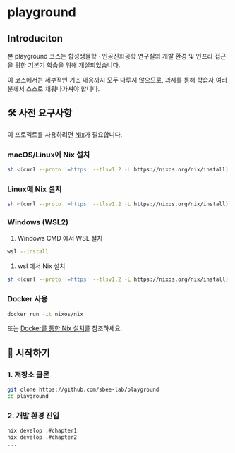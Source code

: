 # playground

## Introduciton

본 playground 코스는 합성생물학 ⋅ 인공진화공학 연구실의 개발 환경 및 인프라 접근을 위한 기본기 학습을 위해 개설되었습니다.

이 코스에서는 세부적인 기초 내용까지 모두 다루지 않으므로, 과제를 통해 학습자 여러분께서 스스로 채워나가셔야 합니다.

## 🛠️ 사전 요구사항

이 프로젝트를 사용하려면 [Nix](https://nixos.org/download/)가 필요합니다.

### macOS/Linux에 Nix 설치

```bash
sh <(curl --proto '=https' --tlsv1.2 -L https://nixos.org/nix/install)
```

### Linux에 Nix 설치

```bash
sh <(curl --proto '=https' --tlsv1.2 -L https://nixos.org/nix/install) --daemon
```

### Windows (WSL2)

1. Windows CMD 에서 WSL 설치

```bash
wsl --install
```

1. wsl 에서 Nix 설치

```bash
sh <(curl --proto '=https' --tlsv1.2 -L https://nixos.org/nix/install) --daemon
```

### Docker 사용

```bash
docker run -it nixos/nix
```

또는 [Docker를 통한 Nix 설치](https://nixos.org/download/#nix-install-docker)를 참조하세요.

## 🚀 시작하기

### 1. 저장소 클론

```bash
git clone https://github.com/sbee-lab/playground
cd playground
```

### 2. 개발 환경 진입

```bash
nix develop .#chapter1
nix develop .#chapter2
...
```
